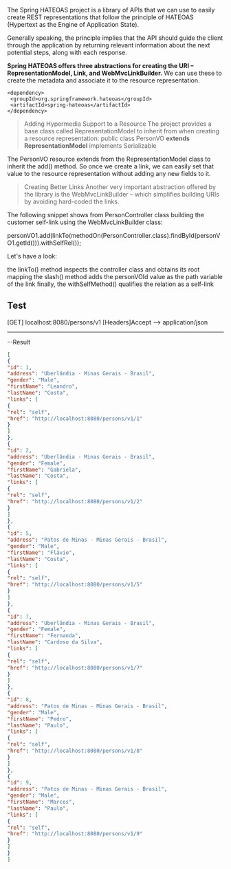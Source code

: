 The Spring HATEOAS project is a library of APIs that we can use to easily create REST representations that follow the principle of HATEOAS (Hypertext as the Engine of Application State).

Generally speaking, the principle implies that the API should guide the client through the application by returning relevant information about the next potential steps, along with each response.

**Spring HATEOAS offers three abstractions for creating the URI – RepresentationModel, Link, and WebMvcLinkBuilder.** We can use these to create the metadata and associate it to the resource representation.

```
<dependency>
 <groupId>org.springframework.hateoas</groupId>
 <artifactId>spring-hateoas</artifactId>
</dependency>
```


>  Adding Hypermedia Support to a Resource
The project provides a base class called RepresentationModel to inherit from when creating a resource representation:
public class PersonVO **extends RepresentationModel<PersonVO>** implements Serializable

The PersonVO resource extends from the RepresentationModel class to inherit the add() method. So once we create a link, we can easily set that value to the resource representation without adding any new fields to it.

> Creating Better Links
Another very important abstraction offered by the library is the WebMvcLinkBuilder – which simplifies building URIs by avoiding hard-coded the links.

The following snippet shows from PersonController class building the customer self-link using the WebMvcLinkBuilder class: 

personVO1.add(linkTo(methodOn(PersonController.class).findById(personVO1.getId())).withSelfRel());

Let's have a look:

the linkTo() method inspects the controller class and obtains its root mapping
the slash() method adds the personVOId value as the path variable of the link
finally, the withSelfMethod() qualifies the relation as a self-link



Test
-------------
[GET] localhost:8080/persons/v1
[Headers]Accept --> application/json

-------------

--Result
````json 
[
{
"id": 1,
"address": "Uberlândia - Minas Gerais - Brasil",
"gender": "Male",
"firstName": "Leandro",
"lastName": "Costa",
"links": [
{
"rel": "self",
"href": "http://localhost:8080/persons/v1/1"
}
]
},
{
"id": 2,
"address": "Uberlândia - Minas Gerais - Brasil",
"gender": "Female",
"firstName": "Gabriela",
"lastName": "Costa",
"links": [
{
"rel": "self",
"href": "http://localhost:8080/persons/v1/2"
}
]
},
{
"id": 5,
"address": "Patos de Minas - Minas Gerais - Brasil",
"gender": "Male",
"firstName": "Flávio",
"lastName": "Costa",
"links": [
{
"rel": "self",
"href": "http://localhost:8080/persons/v1/5"
}
]
},
{
"id": 7,
"address": "Uberlândia - Minas Gerais - Brasil",
"gender": "Female",
"firstName": "Fernanda",
"lastName": "Cardoso da Silva",
"links": [
{
"rel": "self",
"href": "http://localhost:8080/persons/v1/7"
}
]
},
{
"id": 8,
"address": "Patos de Minas - Minas Gerais - Brasil",
"gender": "Male",
"firstName": "Pedro",
"lastName": "Paulo",
"links": [
{
"rel": "self",
"href": "http://localhost:8080/persons/v1/8"
}
]
},
{
"id": 9,
"address": "Patos de Minas - Minas Gerais - Brasil",
"gender": "Male",
"firstName": "Marcos",
"lastName": "Paulo",
"links": [
{
"rel": "self",
"href": "http://localhost:8080/persons/v1/9"
}
]
}
]
````